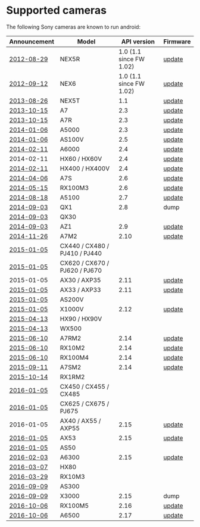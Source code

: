 # Supported cameras #

The following Sony cameras are known to run android:

| Announcement | Model | API version | Firmware |
| --- | --- | --- | --- |
| [2012-08-29](http://blog.sony.com/press/new-sony-nex-5r-camera-delivers-professional-imaging-power-and-wi-fi-convenience-in-lightweight-stylish-package/) | NEX5R | 1.0 (1.1 since FW 1.02) | [update](https://esupport.sony.com/p/model-home.pl?mdl=NEX5R#/downloadTab) |
| [2012-09-12](http://blog.sony.com/press/new-sony-%CE%B1-nex-6-camera-delivers-full-dslr-experience-in-pocket-sized-package/) | NEX6 | 1.0 (1.1 since FW 1.02) | [update](https://esupport.sony.com/p/model-home.pl?mdl=NEX6#/downloadTab) |
| [2013-08-26](http://blog.sony.com/press/sony-introduces-ultra-portable-nex-5-t-compact-system-camera-with-wi-fi-nfc-and-fast-hybrid-af/) | NEX5T | 1.1 | [update](https://esupport.sony.com/p/model-home.pl?mdl=NEX5T#/downloadTab) |
| [2013-10-15](http://blog.sony.com/press/sony-introduces-first-full-frame-e-mount-lenses-2/) | A7 | 2.3 | [update](https://esupport.sony.com/p/model-home.pl?mdl=ILCE7#/downloadTab) |
| [2013-10-15](http://blog.sony.com/press/sony-introduces-first-full-frame-e-mount-lenses-2/) | A7R | 2.3 | [update](https://esupport.sony.com/p/model-home.pl?mdl=ILCE7R#/downloadTab) |
| [2014-01-06](http://blog.sony.com/press/a5000/) | A5000 | 2.3 | [update](https://esupport.sony.com/p/model-home.pl?mdl=ILCE5000#/downloadTab) |
| [2014-01-06](http://blog.sony.com/press/as100v/) | AS100V | 2.5 | [update](https://esupport.sony.com/p/model-home.pl?mdl=HDRAS100V#/downloadTab) |
| [2014-02-11](http://blog.sony.com/press/sony-electronics-introduces-the-versatile-%CE%B16000-interchangeable-lens-camera-with-worlds-fastest-autofocus-system1/) | A6000 | 2.4 | [update](https://esupport.sony.com/p/model-home.pl?mdl=ILCE6000#/downloadTab) |
| 2014-02-11 | HX60 / HX60V | 2.4 | [update](https://esupport.sony.com/p/model-home.pl?mdl=DSCHX60V#/downloadTab) |
| [2014-02-11](http://blog.sony.com/press/sony-electronics-announces-range-of-impressive-new-cyber-shot-cameras/) | HX400 / HX400V | 2.4 | [update](https://esupport.sony.com/p/model-home.pl?mdl=DSCHX400V#/downloadTab) |
| [2014-04-06](http://blog.sony.com/press/28061/) | A7S | 2.6 | [update](https://esupport.sony.com/p/model-home.pl?mdl=ILCE7S#/downloadTab) |
| [2014-05-15](http://blog.sony.com/press/28315/) | RX100M3 | 2.6 | [update](https://esupport.sony.com/p/model-home.pl?mdl=DSCRX100M3#/downloadTab) |
| [2014-08-18](http://blog.sony.com/press/sony-debuts-ultra-compact-%CE%B15100-interchangeable-lens-camera-with-impressive-autofocus/) | A5100 | 2.7 | [update](https://esupport.sony.com/p/model-home.pl?mdl=ILCE5100#/downloadTab) |
| [2014-09-03](http://blog.sony.com/press/sony-expands-innovative-lens-style-camera-line-with-new-interchangeable-lens-model-and-30x-zoom-model/) | QX1 | 2.8 | dump |
| [2014-09-03](http://blog.sony.com/press/sony-expands-innovative-lens-style-camera-line-with-new-interchangeable-lens-model-and-30x-zoom-model/) | QX30 | | |
| [2014-09-03](http://blog.sony.com/press/new-sony-action-cam-mini-pov-camera-is-ready-for-adventure/) | AZ1 | 2.9 | [update](https://esupport.sony.com/p/model-home.pl?mdl=HDRAZ1#/downloadTab) |
| [2014-11-26](http://blog.sony.com/press/sony-introduces-the-%CE%B17ii-the-worlds-first-full-frame-camera-with-5-axis-image-stabilization/) | A7M2 | 2.10 | [update](https://esupport.sony.com/p/model-home.pl?mdl=ILCE7M2#/downloadTab) |
| [2015-01-05](http://blog.sony.com/press/sonys-newest-handycam-delivers-4k-clarity-and-detail-in-a-compact-package/) | CX440 / CX480 / PJ410 / PJ440 | | |
| [2015-01-05](http://blog.sony.com/press/sonys-newest-handycam-delivers-4k-clarity-and-detail-in-a-compact-package/) | CX620 / CX670 / PJ620 / PJ670 | | |
| 2015-01-05 | AX30 / AXP35 | 2.11 | [update](https://esupport.sony.com/p/model-home.pl?mdl=FDRAXP35#/downloadTab) |
| [2015-01-05](http://blog.sony.com/press/sonys-newest-handycam-delivers-4k-clarity-and-detail-in-a-compact-package/) | AX33 / AXP33 | 2.11 | [update](https://esupport.sony.com/p/model-home.pl?mdl=FDRAX33#/downloadTab) |
| [2015-01-05](http://blog.sony.com/press/sony-introduces-new-4k-and-full-hd-action-cams-at-ces-2015/) | AS200V | | |
| [2015-01-05](http://blog.sony.com/press/sony-introduces-new-4k-and-full-hd-action-cams-at-ces-2015/) | X1000V | 2.12 | [update](https://esupport.sony.com/p/model-home.pl?mdl=FDRX1000V#/downloadTab) |
| [2015-04-13](http://blog.sony.com/press/sony-introduces-duo-of-worlds-smallest-30x-zoom-cameras/) | HX90 / HX90V | | |
| [2015-04-13](http://blog.sony.com/press/sony-introduces-duo-of-worlds-smallest-30x-zoom-cameras/) | WX500 | | |
| [2015-06-10](http://blog.sony.com/press/sonys-new-%CE%B17r-ii-camera-delivers-innovative-imaging-experience-with-worlds-first-back-illuminated-35mm-full-frame-sensor1/) | A7RM2 | 2.14 | [update](https://esupport.sony.com/p/model-home.pl?mdl=ILCE7RM2#/downloadTab) |
| [2015-06-10](http://blog.sony.com/press/sonys-rx100-iv-and-rx10-ii-cameras-bring-professional-imaging-experience-to-acclaimed-cyber-shot-rx-series/) | RX10M2 | 2.14 | [update](https://esupport.sony.com/p/model-home.pl?mdl=DSCRX10M2#/downloadTab) |
| [2015-06-10](http://blog.sony.com/press/sonys-rx100-iv-and-rx10-ii-cameras-bring-professional-imaging-experience-to-acclaimed-cyber-shot-rx-series/) | RX100M4 | 2.14 | [update](https://esupport.sony.com/p/model-home.pl?mdl=DSCRX100M4#/downloadTab) |
| [2015-09-11](http://blog.sony.com/press/sony-expands-range-of-full-frame-%CE%B1-cameras-with-the-launch-of-ultra-sensitive-%CE%B17s-ii/) | A7SM2 | 2.14 | [update](https://esupport.sony.com/p/model-home.pl?mdl=ILCE7SM2#/downloadTab) |
| [2015-10-14](http://blog.sony.com/2015/10/sony-introduces-new-palm-sized-rx1r-ii-camera-with-42-4-mp-full-frame-image-sensor/) | RX1RM2 | | |
| [2016-01-05](http://blog.sony.com/press/sony-announces-new-flagship-4k-camcorder-with-enhanced-image-and-sound-quality/) | CX450 / CX455 / CX485 | | |
| [2016-01-05](http://blog.sony.com/press/sony-announces-new-flagship-4k-camcorder-with-enhanced-image-and-sound-quality/) | CX625 / CX675 / PJ675 | | |
| 2016-01-05 | AX40 / AX55 / AXP55 | 2.15 | [update](https://esupport.sony.com/p/model-home.pl?mdl=FDRAX40#/downloadTab) |
| [2016-01-05](http://blog.sony.com/press/sony-announces-new-flagship-4k-camcorder-with-enhanced-image-and-sound-quality/) | AX53 | 2.15 | [update](https://esupport.sony.com/p/model-home.pl?mdl=FDRAX53#/downloadTab) |
| [2016-01-05](http://blog.sony.com/press/sony-introduces-latest-action-cam-with-enhanced-functionality-and-design/) | AS50 | | |
| [2016-02-03](http://blog.sony.com/press/sony-introduces-new-%CE%B16300-camera-with-worlds-fastest-autofocus/) | A6300 | 2.15 | [update](https://esupport.sony.com/p/model-home.pl?mdl=ILCE6300#/downloadTab) |
| [2016-03-07](http://blog.sony.com/press/sony-announces-new-hx80-compact-camera-with-30x-zoom-and-electronic-viewfinder/) | HX80 | | |
| [2016-03-29](http://blog.sony.com/press/sonys-new-cyber-shot-rx10-iii-camera-brings-extended-zoom-capability-to-acclaimed-rx-line/) | RX10M3 | | |
| [2016-09-09](http://blog.sony.com/press/sony-announces-new-flagship-4k-and-hd-action-cams-with-superior-image-stabilization/) | AS300 | | |
| [2016-09-09](http://blog.sony.com/press/sony-announces-new-flagship-4k-and-hd-action-cams-with-superior-image-stabilization/) | X3000 | 2.15 | dump |
| [2016-10-06](http://blog.sony.com/press/sony-announces-new-addition-to-acclaimed-line-of-cyber-shot-rx-cameras/) | RX100M5 | 2.16 | [update](https://esupport.sony.com/p/model-home.pl?mdl=DSCRX100M5#/downloadTab) |
| [2016-10-06](http://blog.sony.com/press/sony-introduces-new-α6500-camera-with-exceptional-all-around-performance/) | A6500 | 2.17 | [update](https://esupport.sony.com/p/model-home.pl?mdl=ILCE6500#/downloadTab) |
